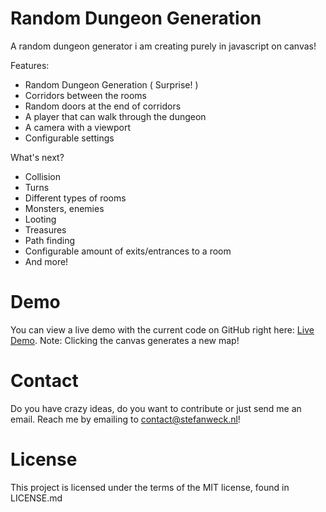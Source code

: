 <h1>Random Dungeon Generation</h1>

A random dungeon generator i am creating purely in javascript on canvas! 

Features:
- Random Dungeon Generation ( Surprise! )
- Corridors between the rooms
- Random doors at the end of corridors
- A player that can walk through the dungeon
- A camera with a viewport
- Configurable settings

What's next?

- Collision
- Turns
- Different types of rooms
- Monsters, enemies
- Looting
- Treasures
- Path finding
- Configurable amount of exits/entrances to a room
- And more!

<h1>Demo</h1>

You can view a live demo with the current code 
on GitHub right here: [Live Demo](http://htmlpreview.github.io/?https://github.com/stefanweck/dungeongeneration/blob/master/index.html).
Note: Clicking the canvas generates a new map!
 
<h1>Contact</h1>

Do you have crazy ideas, do you want to contribute or just send 
me an email. Reach me by emailing to contact@stefanweck.nl!

<h1>License</h1>
This project is licensed under the terms of the MIT license, 
found in LICENSE.md
